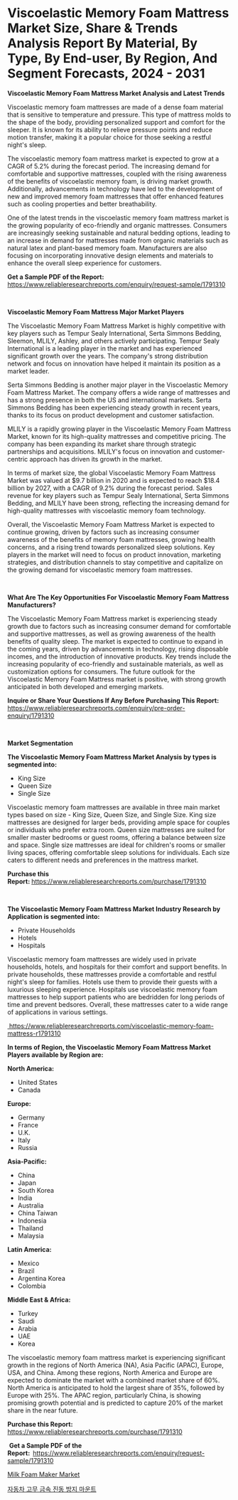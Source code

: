 <p><h1>Viscoelastic Memory Foam Mattress Market Size, Share & Trends Analysis Report By Material, By Type, By End-user, By Region, And Segment Forecasts, 2024 - 2031</h1></p><p><strong>Viscoelastic Memory Foam Mattress Market Analysis and Latest Trends</strong></p>
<p><p>Viscoelastic memory foam mattresses are made of a dense foam material that is sensitive to temperature and pressure. This type of mattress molds to the shape of the body, providing personalized support and comfort for the sleeper. It is known for its ability to relieve pressure points and reduce motion transfer, making it a popular choice for those seeking a restful night's sleep.</p><p>The viscoelastic memory foam mattress market is expected to grow at a CAGR of 5.2% during the forecast period. The increasing demand for comfortable and supportive mattresses, coupled with the rising awareness of the benefits of viscoelastic memory foam, is driving market growth. Additionally, advancements in technology have led to the development of new and improved memory foam mattresses that offer enhanced features such as cooling properties and better breathability.</p><p>One of the latest trends in the viscoelastic memory foam mattress market is the growing popularity of eco-friendly and organic mattresses. Consumers are increasingly seeking sustainable and natural bedding options, leading to an increase in demand for mattresses made from organic materials such as natural latex and plant-based memory foam. Manufacturers are also focusing on incorporating innovative design elements and materials to enhance the overall sleep experience for customers.</p></p>
<p><strong>Get a Sample PDF of the Report:&nbsp;</strong> <a href="https://www.reliableresearchreports.com/enquiry/request-sample/1791310">https://www.reliableresearchreports.com/enquiry/request-sample/1791310</a></p>
<p>&nbsp;</p>
<p><strong>Viscoelastic Memory Foam Mattress Major Market Players</strong></p>
<p><p>The Viscoelastic Memory Foam Mattress Market is highly competitive with key players such as Tempur Sealy International, Serta Simmons Bedding, Sleemon, MLILY, Ashley, and others actively participating. Tempur Sealy International is a leading player in the market and has experienced significant growth over the years. The company's strong distribution network and focus on innovation have helped it maintain its position as a market leader.</p><p>Serta Simmons Bedding is another major player in the Viscoelastic Memory Foam Mattress Market. The company offers a wide range of mattresses and has a strong presence in both the US and international markets. Serta Simmons Bedding has been experiencing steady growth in recent years, thanks to its focus on product development and customer satisfaction.</p><p>MLILY is a rapidly growing player in the Viscoelastic Memory Foam Mattress Market, known for its high-quality mattresses and competitive pricing. The company has been expanding its market share through strategic partnerships and acquisitions. MLILY's focus on innovation and customer-centric approach has driven its growth in the market.</p><p>In terms of market size, the global Viscoelastic Memory Foam Mattress Market was valued at $9.7 billion in 2020 and is expected to reach $18.4 billion by 2027, with a CAGR of 9.2% during the forecast period. Sales revenue for key players such as Tempur Sealy International, Serta Simmons Bedding, and MLILY have been strong, reflecting the increasing demand for high-quality mattresses with viscoelastic memory foam technology.</p><p>Overall, the Viscoelastic Memory Foam Mattress Market is expected to continue growing, driven by factors such as increasing consumer awareness of the benefits of memory foam mattresses, growing health concerns, and a rising trend towards personalized sleep solutions. Key players in the market will need to focus on product innovation, marketing strategies, and distribution channels to stay competitive and capitalize on the growing demand for viscoelastic memory foam mattresses.</p></p>
<p>&nbsp;</p>
<p><strong>What Are The Key Opportunities For Viscoelastic Memory Foam Mattress Manufacturers?</strong></p>
<p><p>The Viscoelastic Memory Foam Mattress market is experiencing steady growth due to factors such as increasing consumer demand for comfortable and supportive mattresses, as well as growing awareness of the health benefits of quality sleep. The market is expected to continue to expand in the coming years, driven by advancements in technology, rising disposable incomes, and the introduction of innovative products. Key trends include the increasing popularity of eco-friendly and sustainable materials, as well as customization options for consumers. The future outlook for the Viscoelastic Memory Foam Mattress market is positive, with strong growth anticipated in both developed and emerging markets.</p></p>
<p><strong>Inquire or Share Your Questions If Any Before Purchasing This Report:</strong> <a href="https://www.reliableresearchreports.com/enquiry/pre-order-enquiry/1791310">https://www.reliableresearchreports.com/enquiry/pre-order-enquiry/1791310</a></p>
<p>&nbsp;</p>
<p><strong>Market Segmentation</strong></p>
<p><strong>The Viscoelastic Memory Foam Mattress Market Analysis by types is segmented into:</strong></p>
<p><ul><li>King Size</li><li>Queen Size</li><li>Single Size</li></ul></p>
<p><p>Viscoelastic memory foam mattresses are available in three main market types based on size - King Size, Queen Size, and Single Size. King size mattresses are designed for larger beds, providing ample space for couples or individuals who prefer extra room. Queen size mattresses are suited for smaller master bedrooms or guest rooms, offering a balance between size and space. Single size mattresses are ideal for children's rooms or smaller living spaces, offering comfortable sleep solutions for individuals. Each size caters to different needs and preferences in the mattress market.</p></p>
<p><strong>Purchase this Report:&nbsp;</strong><a href="https://www.reliableresearchreports.com/purchase/1791310">https://www.reliableresearchreports.com/purchase/1791310</a></p>
<p>&nbsp;</p>
<p><strong>The Viscoelastic Memory Foam Mattress Market Industry Research by Application is segmented into:</strong></p>
<p><ul><li>Private Households</li><li>Hotels</li><li>Hospitals</li></ul></p>
<p><p>Viscoelastic memory foam mattresses are widely used in private households, hotels, and hospitals for their comfort and support benefits. In private households, these mattresses provide a comfortable and restful night's sleep for families. Hotels use them to provide their guests with a luxurious sleeping experience. Hospitals use viscoelastic memory foam mattresses to help support patients who are bedridden for long periods of time and prevent bedsores. Overall, these mattresses cater to a wide range of applications in various settings.</p></p>
<p><a href="https://www.reliableresearchreports.com/viscoelastic-memory-foam-mattress-r1791310">&nbsp;https://www.reliableresearchreports.com/viscoelastic-memory-foam-mattress-r1791310</a></p>
<p><strong>In terms of Region, the Viscoelastic Memory Foam Mattress Market Players available by Region are:</strong></p>
<p>
    <p> <strong> North America: </strong>
        <ul>
            <li>United States</li>
            <li>Canada</li>
        </ul>
        </p> 
    <p> <strong> Europe: </strong>
        <ul>
            <li>Germany</li>
            <li>France</li>
            <li>U.K.</li>
            <li>Italy</li>
            <li>Russia</li>
        </ul>
        </p> 
    <p> <strong> Asia-Pacific: </strong>
        <ul>
            <li>China</li>
            <li>Japan</li>
            <li>South Korea</li>
            <li>India</li>
            <li>Australia</li>
            <li>China Taiwan</li>
            <li>Indonesia</li>
            <li>Thailand</li>
            <li>Malaysia</li>
        </ul>
        </p> 
    <p> <strong> Latin America: </strong>
        <ul>
            <li>Mexico</li>
            <li>Brazil</li>
            <li>Argentina Korea</li>
            <li>Colombia</li>
        </ul>
        </p> 
    <p> <strong> Middle East & Africa: </strong>
        <ul>
            <li>Turkey</li>
            <li>Saudi</li>
            <li>Arabia</li>
            <li>UAE</li>
            <li>Korea</li>
        </ul>
    </p>
    </p>
<p><p>The viscoelastic memory foam mattress market is experiencing significant growth in the regions of North America (NA), Asia Pacific (APAC), Europe, USA, and China. Among these regions, North America and Europe are expected to dominate the market with a combined market share of 60%. North America is anticipated to hold the largest share of 35%, followed by Europe with 25%. The APAC region, particularly China, is showing promising growth potential and is predicted to capture 20% of the market share in the near future.</p></p>
<p><strong>Purchase this Report: </strong><a href="https://www.reliableresearchreports.com/purchase/1791310">https://www.reliableresearchreports.com/purchase/1791310</a></p>
<p>&nbsp;<strong>Get a Sample PDF of the Report:&nbsp;&nbsp;</strong><a href="https://www.reliableresearchreports.com/enquiry/request-sample/1791310">https://www.reliableresearchreports.com/enquiry/request-sample/1791310</a></p>
<p><strong></strong></p>
<p><p><a href="https://github.com/qdaxyrhp12/Market-Research-Report-List-1/blob/main/milk-foam-maker-market.md">Milk Foam Maker Market</a></p><p><a href="https://github.com/rsg307664904/Market-Research-Report-List-2/blob/main/2283637148143.md">자동차 고무 금속 진동 방지 마운트</a></p></p>